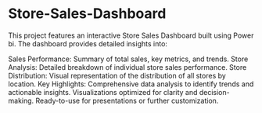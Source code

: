 # Store-Sales-Dashboard
This project features an interactive Store Sales Dashboard built using Power bi. The dashboard provides detailed insights into:

Sales Performance: Summary of total sales, key metrics, and trends.
Store Analysis: Detailed breakdown of individual store sales performance.
Store Distribution: Visual representation of the distribution of all stores by location.
Key Highlights:
Comprehensive data analysis to identify trends and actionable insights.
Visualizations optimized for clarity and decision-making.
Ready-to-use for presentations or further customization.
